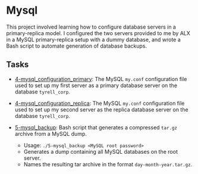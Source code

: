 # Mysql

This project involved learning how to configure database servers in a
primary-replica model. I configured the two servers provided to me by
ALX in a MySQL primary-replica setup with a dummy database,
and wrote a Bash script to automate generation of database backups.

## Tasks

- [4-mysql_configuration_primary](./4-mysql_configuration_primary): The MySQL
  `my.conf` configuration file used to set up my first server as a primary database
  server on the database `tyrell_corp`.

- [4-mysql_configuration_replica](./4-mysql_configuration_replica): The MySQL
  `my.conf` configuration file used to set up my second server as the replica
  database server on the database `tyrell_corp`.

- [5-mysql_backup](./5-mysql_backup): Bash script that generates a compressed
  `tar.gz` archive from a MySQL dump.
  - Usage: `./5-mysql_backup <MySQL root password>`
  - Generates a dump containing all MySQL databases on the root server.
  - Names the resulting tar archive in the format `day-month-year.tar.gz`.
